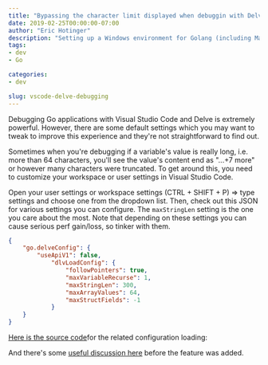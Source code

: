 ```yaml
---
title: "Bypassing the character limit displayed when debuggin with Delve and VSCode"
date: 2019-02-25T00:00:00-07:00
author: "Eric Hotinger"
description: "Setting up a Windows environment for Golang (including Make)"
tags:
- dev
- Go

categories:
- dev

slug: vscode-delve-debugging
---
```


Debugging Go applications with Visual Studio Code and Delve is extremely powerful. However, there are some default settings which you may want to tweak to improve this experience and they're not straightforward to find out.

Sometimes when you're debugging if a variable's value is really long, i.e. more than 64 characters, you'll see the value's content end as "...+7 more" or however many characters were truncated. To get around this, you need to customize your workspace or user settings in Visual Studio Code.

Open your user settings or workspace settings (CTRL + SHIFT + P) => type settings and choose one from the dropdown list. Then, check out this JSON for various settings you can configure. The `maxStringLen` setting is the one you care about the most. Note that depending on these settings you can cause serious perf gain/loss, so tinker with them.

```json
{
    "go.delveConfig": {
        "useApiV1": false,
            "dlvLoadConfig": {
                "followPointers": true,
                "maxVariableRecurse": 1,
                "maxStringLen": 300,
                "maxArrayValues": 64,
                "maxStructFields": -1
            }
    }
}
```

[Here is the source code](https://github.com/Microsoft/vscode-go/blob/master/src/goDebugConfiguration.ts)for the related configuration loading:

And there's some [useful discussion here](https://github.com/Microsoft/vscode-go/issues/1555#issuecomment-393366905) before the feature was added.